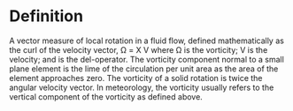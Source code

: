 # Definition

A vector measure of local rotation in a fluid flow, defined
mathematically as the curl of the velocity vector, Ω = X V where Ω is
the vorticity; V is the velocity; and is the del-operator. The vorticity
component normal to a small plane element is the lime of the circulation
per unit area as the area of the element approaches zero. The vorticity
of a solid rotation is twice the angular velocity vector. In
meteorology, the vorticity usually refers to the vertical component of
the vorticity as defined above.
